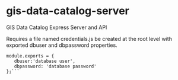# gis-data-catalog-server
GIS Data Catalog Express Server and API

Requires a file named credentials.js be created at the root level with exported dbuser and dbpassword properties.
```
module.exports = {
   dbuser:'database user',
   dbpassword: 'database password'
};```
